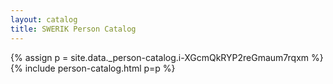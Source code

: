 ```yaml
---
layout: catalog
title: SWERIK Person Catalog
---
```

{% assign p = site.data._person-catalog.i-XGcmQkRYP2reGmaum7rqxm %}
{% include person-catalog.html p=p %}

